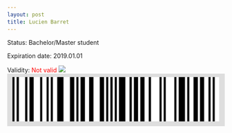 ```yaml
---
layout: post
title: Lucien Barret
---
```


Status: Bachelor/Master student

Expiration date: 2019.01.01

Validity: <font color="red"> Not valid</font> 
![](/members/img/Lucien_Barret.png)
![](/members/img/bar.png)
